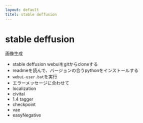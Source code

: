 ```yaml
---
layout: default
titel: stable deffusion
---
```


# stable deffusion
画像生成
- stable deffusion webuiをgitからcloneする
- readmeを読んで、バージョンの合うpythonをインストールする
- `webui-user.bat`を実行
- エラーメッセージに合わせて
- localization
- civital
- 1.4 tagger
- checkpoint
- vae
- easyNegative
